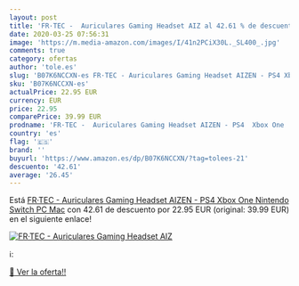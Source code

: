 ```yaml
---
layout: post
title: 'FR·TEC -  Auriculares Gaming Headset AIZ al 42.61 % de descuento'
date: 2020-03-25 07:56:31
image: 'https://m.media-amazon.com/images/I/41n2PCiX30L._SL400_.jpg'
comments: true
category: ofertas
author: 'tole.es'
slug: 'B07K6NCCXN-es FR·TEC - Auriculares Gaming Headset AIZEN - PS4 Xbox One...'
sku: 'B07K6NCCXN-es'
actualPrice: 22.95 EUR
currency: EUR
price: 22.95
comparePrice: 39.99 EUR
prodname: 'FR·TEC -  Auriculares Gaming Headset AIZEN - PS4  Xbox One  Nintendo Switch  PC  Mac'
country: 'es'
flag: '🇪🇸'
brand: ''
buyurl: 'https://www.amazon.es/dp/B07K6NCCXN/?tag=tolees-21'
descuento: '42.61'
average: '26.45'
---
```


Está [FR·TEC -  Auriculares Gaming Headset AIZEN - PS4  Xbox One  Nintendo Switch  PC  Mac](https://www.amazon.es/dp/B07K6NCCXN/?tag=tolees-21) con 42.61 de descuento por 22.95 EUR (original: 39.99 EUR) en el siguiente enlace!

[![FR·TEC -  Auriculares Gaming Headset AIZ](https://m.media-amazon.com/images/I/41n2PCiX30L._SL400_.jpg)](https://www.amazon.es/dp/B07K6NCCXN/?tag=tolees-21)

ℹ️:


[🛒 Ver la oferta!!](https://www.amazon.es/dp/B07K6NCCXN/?tag=tolees-21)
